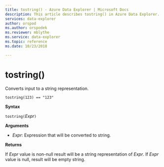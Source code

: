 ```yaml
---
title: tostring() - Azure Data Explorer | Microsoft Docs
description: This article describes tostring() in Azure Data Explorer.
services: data-explorer
author: orspod
ms.author: orspodek
ms.reviewer: mblythe
ms.service: data-explorer
ms.topic: reference
ms.date: 10/23/2018

---
```

# tostring()

Converts input to a string representation.

```kusto
tostring(123) == "123"
```

**Syntax**

`tostring(`*Expr*`)`

**Arguments**

* *Expr*: Expression that will be converted to string. 

**Returns**

If *Expr* value is non-null result will be a string representation of *Expr*.
If *Expr* value is null, result will be empty string.
 